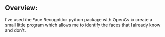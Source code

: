 ## Overview:
I've used the Face Recognition python package with OpenCv to create a small little program which allows me to identify the faces that I already know and don't.
